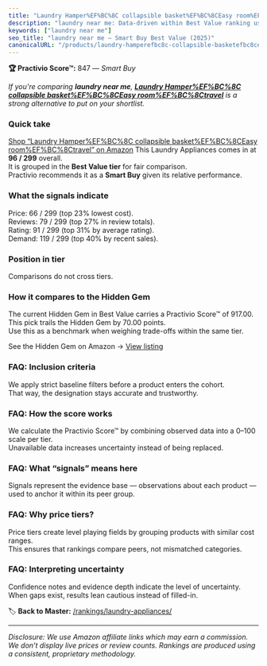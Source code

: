 ```yaml
---
title: "Laundry Hamper%EF%BC%8C collapsible basket%EF%BC%8CEasy room%EF%BC%8Ctravel"
description: "laundry near me: Data-driven within Best Value ranking using the Practivio Score™. Positioned by quality, value, demand, findability, momentum."
keywords: ["laundry near me"]
seo_title: "laundry near me — Smart Buy Best Value (2025)"
canonicalURL: "/products/laundry-hamperefbc8c-collapsible-basketefbc8ceasy-roomefbc8ctravel-B0D148ZKNJ/"
---
```


**🏆 Practivio Score™:** 847 — _Smart Buy_


*If you're comparing **laundry near me**, **[Laundry Hamper%EF%BC%8C collapsible basket%EF%BC%8CEasy room%EF%BC%8Ctravel](https://www.amazon.com/dp/B0D148ZKNJ?tag=practivio-20)** is a strong alternative to put on your shortlist.*
### Quick take
[Shop “Laundry Hamper%EF%BC%8C collapsible basket%EF%BC%8CEasy room%EF%BC%8Ctravel” on Amazon](https://www.amazon.com/dp/B0D148ZKNJ?tag=practivio-20)
This Laundry Appliances comes in at **96 / 299** overall.  
It is grouped in the **Best Value tier** for fair comparison.  
Practivio recommends it as a **Smart Buy** given its relative performance.

### What the signals indicate
Price: 66 / 299 (top 23% lowest cost).  
Reviews: 79 / 299 (top 27% in review totals).  
Rating: 91 / 299 (top 31% by average rating).  
Demand: 119 / 299 (top 40% by recent sales).

### Position in tier
Comparisons do not cross tiers.

### How it compares to the Hidden Gem
The current Hidden Gem in Best Value carries a Practivio Score™ of 917.00.  
This pick trails the Hidden Gem by 70.00 points.  
Use this as a benchmark when weighing trade-offs within the same tier.  

See the Hidden Gem on Amazon → [View listing](https://www.amazon.com/dp/B09KT67BL1?tag=practivio-20)

### FAQ: Inclusion criteria
We apply strict baseline filters before a product enters the cohort.  
That way, the designation stays accurate and trustworthy.

### FAQ: How the score works
We calculate the Practivio Score™ by combining observed data into a 0–100 scale per tier.  
Unavailable data increases uncertainty instead of being replaced.

### FAQ: What “signals” means here
Signals represent the evidence base — observations about each product — used to anchor it within its peer group.

### FAQ: Why price tiers?
Price tiers create level playing fields by grouping products with similar cost ranges.  
This ensures that rankings compare peers, not mismatched categories.

### FAQ: Interpreting uncertainty
Confidence notes and evidence depth indicate the level of uncertainty.  
When gaps exist, results lean cautious instead of filled-in.


🏷️ **Back to Master:** [/rankings/laundry-appliances/](/rankings/laundry-appliances/)

---
_Disclosure: We use Amazon affiliate links which may earn a commission. We don’t display live prices or review counts. Rankings are produced using a consistent, proprietary methodology._
